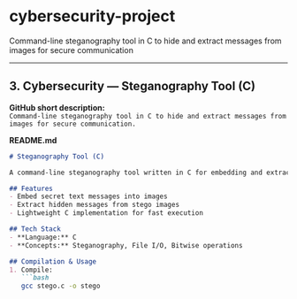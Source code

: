 # cybersecurity-project
Command-line steganography tool in C to hide and extract messages from images for secure communication



---

## **3. Cybersecurity — Steganography Tool (C)**

**GitHub short description:**  
`Command-line steganography tool in C to hide and extract messages from images for secure communication.`  

**README.md**  
```markdown
# Steganography Tool (C)

A command-line steganography tool written in C for embedding and extracting hidden messages in images. Enhances data confidentiality using bitwise operations and image processing techniques.

## Features
- Embed secret text messages into images
- Extract hidden messages from stego images
- Lightweight C implementation for fast execution

## Tech Stack
- **Language:** C
- **Concepts:** Steganography, File I/O, Bitwise operations

## Compilation & Usage
1. Compile:
   ```bash
   gcc stego.c -o stego
